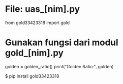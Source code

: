# File: uas_[nim].py
from gold33423318 import gold

# Gunakan fungsi dari modul gold_[nim].py
golden = golden_ratio()
print("Golden Ratio:", golden)

$ pip install gold33423318
